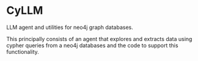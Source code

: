 # CyLLM

LLM agent and utilities for neo4j graph databases.

This principally consists of an agent that explores and extracts data using cypher queries from a neo4j databases and the code to support this functionality.
